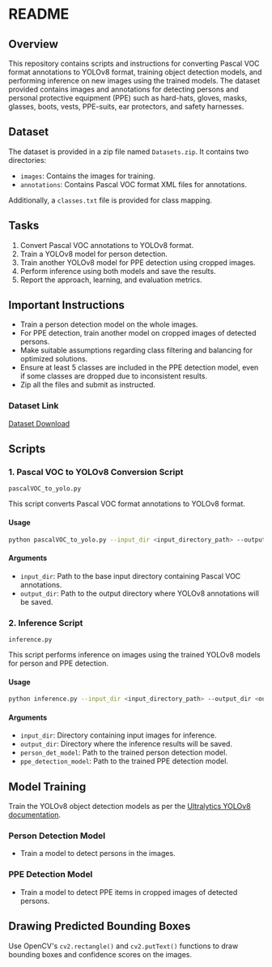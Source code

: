 # README

## Overview

This repository contains scripts and instructions for converting Pascal VOC format annotations to YOLOv8 format, training object detection models, and performing inference on new images using the trained models. The dataset provided contains images and annotations for detecting persons and personal protective equipment (PPE) such as hard-hats, gloves, masks, glasses, boots, vests, PPE-suits, ear protectors, and safety harnesses.

## Dataset

The dataset is provided in a zip file named `Datasets.zip`. It contains two directories:
- `images`: Contains the images for training.
- `annotations`: Contains Pascal VOC format XML files for annotations.

Additionally, a `classes.txt` file is provided for class mapping.

## Tasks

1. Convert Pascal VOC annotations to YOLOv8 format.
2. Train a YOLOv8 model for person detection.
3. Train another YOLOv8 model for PPE detection using cropped images.
4. Perform inference using both models and save the results.
5. Report the approach, learning, and evaluation metrics.

## Important Instructions

- Train a person detection model on the whole images.
- For PPE detection, train another model on cropped images of detected persons.
- Make suitable assumptions regarding class filtering and balancing for optimized solutions.
- Ensure at least 5 classes are included in the PPE detection model, even if some classes are dropped due to inconsistent results.
- Zip all the files and submit as instructed.

### Dataset Link

[Dataset Download](https://drive.google.com/file/d/1myGjrJZSWPT6LYOshF9gfikyXaTCBUWb/view?usp=sharing)

## Scripts

### 1. Pascal VOC to YOLOv8 Conversion Script

`pascalVOC_to_yolo.py`

This script converts Pascal VOC format annotations to YOLOv8 format.

#### Usage
```bash
python pascalVOC_to_yolo.py --input_dir <input_directory_path> --output_dir <output_directory_path>
```

#### Arguments
- `input_dir`: Path to the base input directory containing Pascal VOC annotations.
- `output_dir`: Path to the output directory where YOLOv8 annotations will be saved.

### 2. Inference Script

`inference.py`

This script performs inference on images using the trained YOLOv8 models for person and PPE detection.

#### Usage
```bash
python inference.py --input_dir <input_directory_path> --output_dir <output_directory_path> --person_det_model <person_detection_model_path> --ppe_detection_model <ppe_detection_model_path>
```

#### Arguments
- `input_dir`: Directory containing input images for inference.
- `output_dir`: Directory where the inference results will be saved.
- `person_det_model`: Path to the trained person detection model.
- `ppe_detection_model`: Path to the trained PPE detection model.

## Model Training

Train the YOLOv8 object detection models as per the [Ultralytics YOLOv8 documentation](https://docs.ultralytics.com/).

### Person Detection Model

- Train a model to detect persons in the images.

### PPE Detection Model

- Train a model to detect PPE items in cropped images of detected persons.

## Drawing Predicted Bounding Boxes

Use OpenCV's `cv2.rectangle()` and `cv2.putText()` functions to draw bounding boxes and confidence scores on the images.



